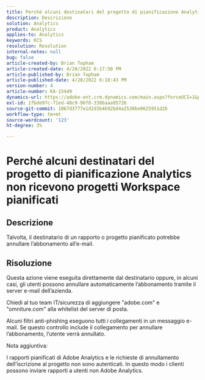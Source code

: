 ```yaml
---
title: Perché alcuni destinatari del progetto di pianificazione Analytics non ricevono progetti Workspace pianificati
description: Descrizione
solution: Analytics
product: Analytics
applies-to: Analytics
keywords: KCS
resolution: Resolution
internal-notes: null
bug: false
article-created-by: Brian Topham
article-created-date: 4/28/2022 6:17:50 PM
article-published-by: Brian Topham
article-published-date: 4/28/2022 6:18:43 PM
version-number: 4
article-number: KA-15449
dynamics-url: https://adobe-ent.crm.dynamics.com/main.aspx?forceUCI=1&pagetype=entityrecord&etn=knowledgearticle&id=9a1ed07d-1fc7-ec11-a7b6-0022480a1b03
exl-id: 1fbde97c-f1ed-48c9-96f8-3386aaa95726
source-git-commit: 1067d3777e1d2d3b4b92bd4a2530be0625951d2b
workflow-type: tm+mt
source-wordcount: '123'
ht-degree: 3%

---
```


# Perché alcuni destinatari del progetto di pianificazione Analytics non ricevono progetti Workspace pianificati

## Descrizione


Talvolta, il destinatario di un rapporto o progetto pianificato potrebbe annullare l’abbonamento all’e-mail.


## Risoluzione


Questa azione viene eseguita direttamente dal destinatario oppure, in alcuni casi, gli utenti possono annullare automaticamente l’abbonamento tramite il server e-mail dell’azienda.

Chiedi al tuo team IT/sicurezza di aggiungere &quot;adobe.com&quot; e &quot;omniture.com&quot; alla whitelist del server di posta.

Alcuni filtri anti-phishing eseguono tutti i collegamenti in un messaggio e-mail. Se questo controllo include il collegamento per annullare l’abbonamento, l’utente verrà annullato.



Nota aggiuntiva:

I rapporti pianificati di Adobe Analytics e le richieste di annullamento dell’iscrizione al progetto non sono autenticati. In questo modo i clienti possono inviare rapporti a utenti non Adobe Analytics.
